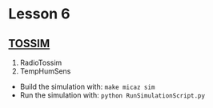 # Lesson 6

## [TOSSIM](https://networksimulationtools.com/tossim/)

1. RadioTossim
2. TempHumSens

- Build the simulation with: `make micaz sim`
- Run the simulation with: `python RunSimulationScript.py`